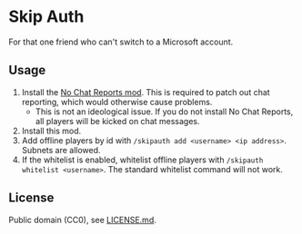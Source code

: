 # Skip Auth

For that one friend who can't switch to a Microsoft account.

## Usage

1. Install the [No Chat Reports mod](https://modrinth.com/mod/no-chat-reports/). This is required to patch out chat reporting, which would otherwise cause problems.
   - This is not an ideological issue. If you do not install No Chat Reports, all players will be kicked on chat messages.
2. Install this mod.
3. Add offline players by id with `/skipauth add <username> <ip address>`. Subnets are allowed.
4. If the whitelist is enabled, whitelist offline players with `/skipauth whitelist <username>`. The standard whitelist command will not work.

## License

Public domain (CC0), see [LICENSE.md](./LICENSE.md).
